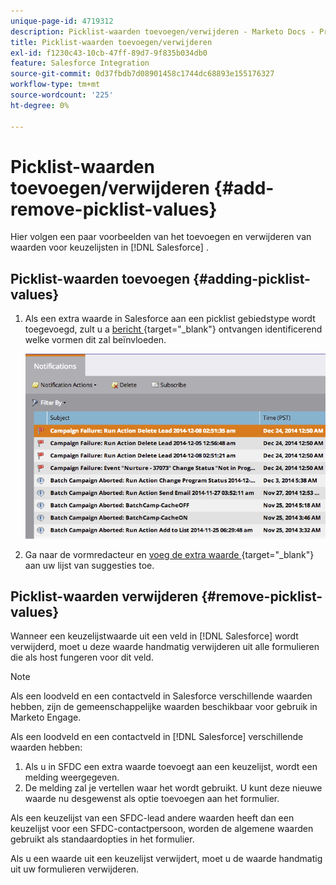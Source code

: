 ```yaml
---
unique-page-id: 4719312
description: Picklist-waarden toevoegen/verwijderen - Marketo Docs - Productdocumentatie
title: Picklist-waarden toevoegen/verwijderen
exl-id: f1230c43-10cb-47ff-89d7-9f835b034db0
feature: Salesforce Integration
source-git-commit: 0d37fbdb7d08901458c1744dc68893e155176327
workflow-type: tm+mt
source-wordcount: '225'
ht-degree: 0%

---
```


# Picklist-waarden toevoegen/verwijderen {#add-remove-picklist-values}

Hier volgen een paar voorbeelden van het toevoegen en verwijderen van waarden voor keuzelijsten in [!DNL Salesforce] .

## Picklist-waarden toevoegen {#adding-picklist-values}

1. Als een extra waarde in Salesforce aan een picklist gebiedstype wordt toegevoegd, zult u a [ bericht ](/help/marketo/product-docs/core-marketo-concepts/miscellaneous/understanding-notifications.md){target="_blank"} ontvangen identificerend welke vormen dit zal beïnvloeden.

   ![](assets/image2015-1-21-14-3a4-3a7.png)

1. Ga naar de vormredacteur en [ voeg de extra waarde ](/help/marketo/product-docs/demand-generation/forms/form-actions/add-a-country-picklist-to-your-form.md){target="_blank"} aan uw lijst van suggesties toe.

## Picklist-waarden verwijderen {#remove-picklist-values}

Wanneer een keuzelijstwaarde uit een veld in [!DNL Salesforce] wordt verwijderd, moet u deze waarde handmatig verwijderen uit alle formulieren die als host fungeren voor dit veld.

>[!NOTE]
>
>Als een loodveld en een contactveld in Salesforce verschillende waarden hebben, zijn de gemeenschappelijke waarden beschikbaar voor gebruik in Marketo Engage.

Als een loodveld en een contactveld in [!DNL Salesforce] verschillende waarden hebben:

1. Als u in SFDC een extra waarde toevoegt aan een keuzelijst, wordt een melding weergegeven.
1. De melding zal je vertellen waar het wordt gebruikt. U kunt deze nieuwe waarde nu desgewenst als optie toevoegen aan het formulier.

Als een keuzelijst van een SFDC-lead andere waarden heeft dan een keuzelijst voor een SFDC-contactpersoon, worden de algemene waarden gebruikt als standaardopties in het formulier.

Als u een waarde uit een keuzelijst verwijdert, moet u de waarde handmatig uit uw formulieren verwijderen.
